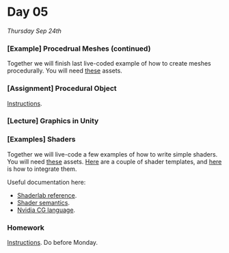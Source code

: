 # Day 05

*Thursday Sep 24th*

### [Example] Procedrual Meshes (continued)
Together we will finish last live-coded example of how to create meshes procedurally. You will need [these](../D04_sep_22/Resources/ProceduralMeshExampleAssets.unitypackage) assets.

### [Assignment] Procedural Object
[Instructions](Assignment_Procedural_Object.md).


### [Lecture] Graphics in Unity


### [Examples] Shaders
Together we will live-code a few examples of how to write simple shaders. You will need [these](Resources/ShaderExampleAssets.unitypackage) assets. [Here](Resources/ShaderTemplates.zip) are a couple of shader templates, and [here](How_To_Add_Script_Templates.md) is how to integrate them.

Useful documentation here:

- [Shaderlab reference](https://docs.unity3d.com/Manual/SL-Shader.html). 
- [Shader semantics](https://docs.unity3d.com/Manual/SL-ShaderSemantics.html). 
- [Nvidia CG language](https://developer.download.nvidia.com/cg/index_stdlib.html). 

### Homework
[Instructions](Homework05.md). Do before Monday.
